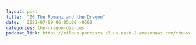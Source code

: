 ```yaml
---
layout: post
title:  "06 The Romani and the Dragon"
date:   2023-07-09 06:05:00 -0500
categories: the-dragon-diaries
podcast_link: https://nilbus-podcasts.s3.us-east-2.amazonaws.com/the-well-trained-mind/The%20Dragon%20Diaries/06%20The%20Romani%20and%20the%20Dragon.mp3
---
```

